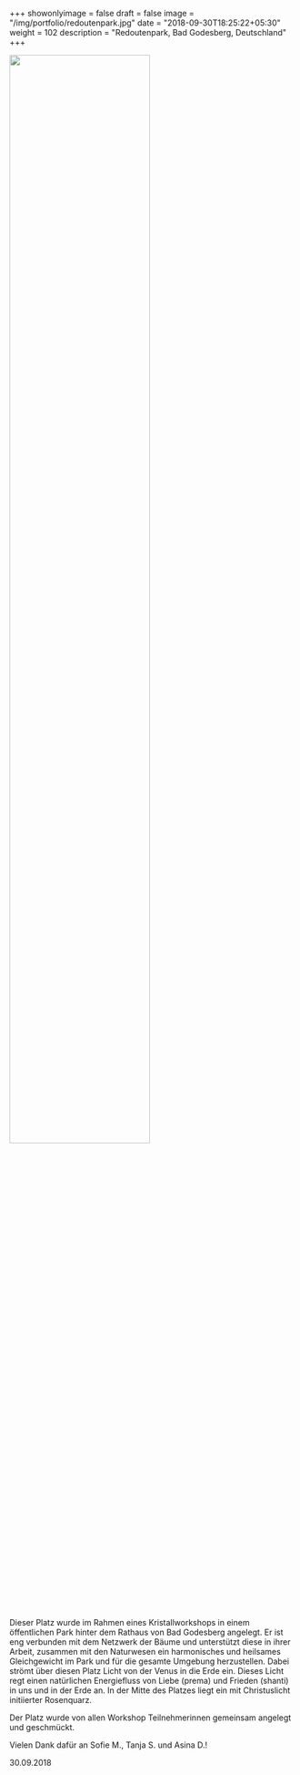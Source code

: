 +++
showonlyimage = false
draft = false
image = "/img/portfolio/redoutenpark.jpg"
date = "2018-09-30T18:25:22+05:30"
weight = 102
description = "Redoutenpark, Bad Godesberg, Deutschland"
+++

<img src="/img/portfolio/redoutenpark.jpg" width=70% id="bildImText"/>

Dieser Platz wurde im Rahmen eines Kristallworkshops in einem öffentlichen Park hinter dem Rathaus von Bad Godesberg angelegt. Er ist eng verbunden mit dem Netzwerk der Bäume und unterstützt diese in ihrer Arbeit, zusammen mit den Naturwesen ein harmonisches und heilsames Gleichgewicht im Park und für die gesamte Umgebung herzustellen. Dabei strömt über diesen Platz Licht von der Venus in die Erde ein. Dieses Licht regt einen natürlichen Energiefluss von Liebe (prema) und Frieden (shanti) in uns und in der Erde an.
In der Mitte des Platzes liegt ein mit Christuslicht initiierter Rosenquarz.

Der Platz wurde von allen Workshop Teilnehmerinnen gemeinsam angelegt und geschmückt.

Vielen Dank dafür an Sofie M., Tanja S. und Asina D.!

30.09.2018